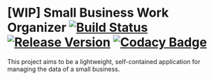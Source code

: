 # [WIP] Small Business Work Organizer [![Build Status](https://travis-ci.org/serban-petrescu/sbwo.svg?branch=master)](https://travis-ci.org/serban-petrescu/sbwo) [![Release Version](https://img.shields.io/github/release/serban-petrescu/sbwo.svg)](https://github.com/serban-petrescu/sbwo/releases) [![Codacy Badge](https://api.codacy.com/project/badge/Grade/9250aa232f9b4b9fb5b6c1b569e6cb7c)](https://www.codacy.com/app/serban-petrescu/sbwo?utm_source=github.com&amp;utm_medium=referral&amp;utm_content=serban-petrescu/sbwo&amp;utm_campaign=Badge_Grade)

This project aims to be a lightweight, self-contained application for managing the data of a small business. 
